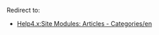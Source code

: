 <!-- Filename: Help4.x:Extensions_Module_Manager_Articles_Categories / Display title: Site Modules: Articles - Categories -->

Redirect to:

- [Help4.x:Site Modules: Articles -
  Categories/en](https://docs.joomla.org/Help4.x:Site_Modules:_Articles_-_Categories/en "Help4.x:Site Modules: Articles - Categories/en")
